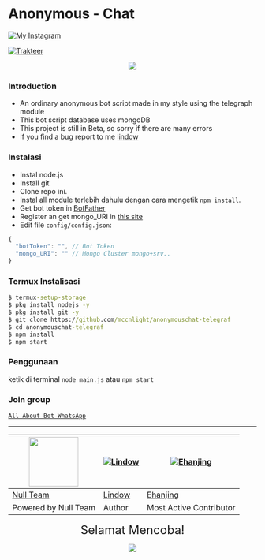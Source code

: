 # Anonymous - Chat

[![My Instagram](https://img.shields.io/badge/My%20Instagram-@lindoww.8-green)](https://www.instagram.com/lindoww.8)

[![Trakteer](https://img.shields.io/badge/Support%20Me!-Trakteer-green)](https://trakteer.id/lintodamamiya)


<p align="center"><img src="https://i.pinimg.com/originals/3c/37/9e/3c379e30fdf69c7ab688e596c873bf2c.png" /></p>

### Introduction

- An ordinary anonymous bot script made in my style using the telegraph module
- This bot script database uses mongoDB
- This project is still in Beta, so sorry if there are many errors
- If you find a bug report to me [lindow](https://wa.me/6288291579481)

### Instalasi

- Instal node.js
- Install git
- Clone repo ini.
- Instal all module terlebih dahulu dengan cara mengetik `npm install`.<br>
- Get bot token in [BotFather](t.me/BotFather)
- Register an get mongo_URI in [this site](https://www.mongodb.com/cloud/atlas/lp/try2?utm_source=google&utm_campaign=gs_apac_indonesia_search_core_brand_atlas_mobile&utm_term=mongodb&utm_medium=cpc_paid_search&utm_ad=e&utm_ad_campaign_id=12564980861&gclid=CjwKCAjw1JeJBhB9EiwAV612y5-Bu_28hUc-Vnu5A0EurZ3B2GxFrsrIfrKniatcN6HGoYWXKLhMqxoCzI0QAvD_BwE)
- Edit file `config/config.json`:

```js
{
  "botToken": "", // Bot Token
  "mongo_URI": "" // Mongo Cluster mongo+srv..
}
```

### Termux Instalisasi

```cmd
$ termux-setup-storage
$ pkg install nodejs -y
$ pkg install git -y
$ git clone https://github.com/mccnlight/anonymouschat-telegraf
$ cd anonymouschat-telegraf
$ npm install
$ npm start
```

### Penggunaan

ketik di terminal `node main.js` atau `npm start`

### Join group

[`All About Bot WhatsApp`](https://chat.whatsapp.com/CEDyT5JRhUrIhHL12V3Ga3)

---------

<a href="https://i.ibb.co/yfDPVzy/1a7cb1c7b073.jpg"><img src="https://i.ibb.co/yfDPVzy/1a7cb1c7b073.jpg" width="100" height="100"></a> | [![Lindow](https://github.com/mccnlight.png?size=100)](https://github.com/mccnlight) | [![Ehanjing](https://github.com/ehanganss.png?size=100)](https://github.com/ehanganss)
----|----|----
[Null Team](https://i.ibb.co/yfDPVzy/1a7cb1c7b073.jpg) | [Lindow](https://github.com/mccnlight) | [Ehanjing](https://github.com/ehanganss)
Powered by Null Team | Author | Most Active Contributor

<p align="center"><font size = "5">Selamat Mencoba! </font><br></p>
<p align="center"><img src="https://cdn.discordapp.com/attachments/519859252966457369/735280356441456641/4c64e343e788251fb15dac0f4c557337.gif" /></p>

